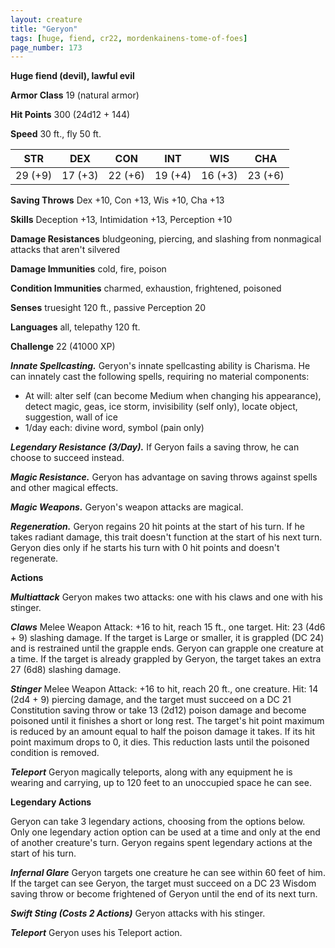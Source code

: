 ```yaml
---
layout: creature
title: "Geryon"
tags: [huge, fiend, cr22, mordenkainens-tome-of-foes]
page_number: 173
---
```


**Huge fiend (devil), lawful evil**

**Armor Class** 19 (natural armor)

**Hit Points** 300  (24d12 + 144)

**Speed** 30 ft., fly 50 ft.

|   STR   |   DEX   |   CON   |   INT   |   WIS   |   CHA   |
|:-------:|:-------:|:-------:|:-------:|:-------:|:-------:|
| 29 (+9) | 17 (+3) | 22 (+6) | 19 (+4) | 16 (+3) | 23 (+6) |

**Saving Throws** Dex +10, Con +13, Wis +10, Cha +13

**Skills** Deception +13, Intimidation +13, Perception +10

**Damage Resistances** bludgeoning, piercing, and slashing from nonmagical attacks that aren't silvered

**Damage Immunities** cold, fire, poison

**Condition Immunities** charmed, exhaustion, frightened, poisoned

**Senses** truesight 120 ft., passive Perception 20

**Languages** all, telepathy 120 ft.

**Challenge** 22 (41000 XP)

***Innate Spellcasting.*** Geryon's innate spellcasting ability is Charisma. He can innately cast the following spells, requiring no material components:
* At will: alter self (can become Medium when changing his appearance), detect magic, geas, ice storm, invisibility (self only), locate object, suggestion, wall of ice
* 1/day each: divine word, symbol (pain only)

***Legendary Resistance (3/Day).*** If Geryon fails a saving throw, he can choose to succeed instead.

***Magic Resistance.*** Geryon has advantage on saving throws against spells and other magical effects.

***Magic Weapons.*** Geryon's weapon attacks are magical.

***Regeneration.*** Geryon regains 20 hit points at the start of his turn. If he takes radiant damage, this trait doesn't function at the start of his next turn. Geryon dies only if he starts his turn with 0 hit points and doesn't regenerate.

**Actions**

***Multiattack*** Geryon makes two attacks: one with his claws and one with his stinger.

***Claws*** Melee Weapon Attack: +16 to hit, reach 15 ft., one target. Hit: 23 (4d6 + 9) slashing damage. If the target is Large or smaller, it is grappled (DC 24) and is restrained until the grapple ends. Geryon can grapple one creature at a time. If the target is already grappled by Geryon, the target takes an extra 27 (6d8) slashing damage.

***Stinger*** Melee Weapon Attack: +16 to hit, reach 20 ft., one creature. Hit: 14 (2d4 + 9) piercing damage, and the target must succeed on a DC 21 Constitution saving throw or take 13 (2d12) poison damage and become poisoned until it finishes a short or long rest. The target's hit point maximum is reduced by an amount equal to half the poison damage it takes. If its hit point maximum drops to 0, it dies. This reduction lasts until the poisoned condition is removed.

***Teleport*** Geryon magically teleports, along with any equipment he is wearing and carrying, up to 120 feet to an unoccupied space he can see.

**Legendary Actions**

Geryon can take 3 legendary actions, choosing from the options below. Only one legendary action option can be used at a time and only at the end of another creature's turn. Geryon regains spent legendary actions at the start of his turn.

***Infernal Glare*** Geryon targets one creature he can see within 60 feet of him. If the target can see Geryon, the target must succeed on a DC 23 Wisdom saving throw or become frightened of Geryon until the end of its next turn.

***Swift Sting (Costs 2 Actions)*** Geryon attacks with his stinger.

***Teleport*** Geryon uses his Teleport action.